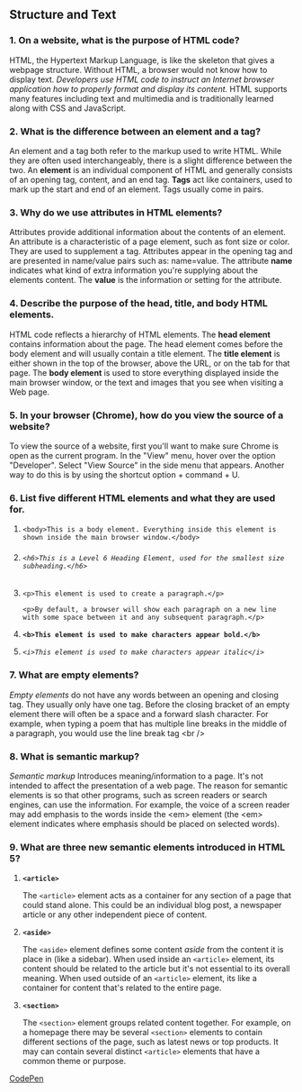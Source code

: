 ## Structure and Text
### 1. On a website, what is the purpose of HTML code?

HTML, the Hypertext Markup Language, is like the skeleton that gives a webpage structure. Without HTML, a browser would not know how to display text. _Developers use HTML code to instruct an Internet browser application how to properly format and display its content._ HTML supports many features including text and multimedia and is traditionally learned along with CSS and JavaScript.

### 2. What is the difference between an **element** and a **tag**?

An element and a tag both refer to the markup used to write HTML. While they are often used interchangeably, there is a slight difference between the two. An **element** is an individual component of HTML and generally consists of an opening tag, content, and an end tag. **Tags** act like containers, used to mark up the start and end of an element. Tags usually come in pairs.

### 3. Why do we use attributes in HTML elements?

Attributes provide additional information about the contents of an element. An attribute is a characteristic of a page element, such as font size or color. They are used to supplement a tag. Attributes appear in the opening tag and are presented in name/value pairs such as: name=value. The attribute **name** indicates what kind of extra information you're supplying about the elements content. The **value** is the information or setting for the attribute.

### 4. Describe the purpose of the head, title, and body HTML elements.

HTML code reflects a hierarchy of HTML elements. The **head element** contains information about the page. The head element comes before the body element and will usually contain a title element. The **title element** is either shown in the top of the browser, above the URL, or on the tab for that page. The **body element** is used to store everything displayed inside the main browser window, or the text and images that you see when visiting a Web page.

### 5. In your browser (Chrome), how do you view the source of a website?

To view the source of a website, first you'll want to make sure Chrome is open as the current program. In the "View" menu, hover over the option "Developer". Select "View Source" in the side menu that appears. Another way to do this is by using the shortcut option + command + U.

### 6. List five different HTML elements and what they are used for.

1. `<body>This is a body element. Everything inside this element is shown inside the main browser window.</body>`
1. ###### `<h6>This is a Level 6 Heading Element, used for the smallest size subheading.</h6>`

1. `<p>This element is used to create a paragraph.</p>`

    `<p>By default, a browser will show each paragraph on a new line with some space between it and any subsequent paragraph.</p>`

1. **`<b>This element is used to make characters appear bold.</b>`**
1. _`<i>This element is used to make characters appear italic</i>`_

### 7. What are empty elements?

_Empty elements_ do not have any words between an opening and closing tag. They usually only have one tag. Before the closing bracket of an empty element there will often be a space and a forward slash character. For example, when typing a poem that has multiple line breaks in the middle of a paragraph, you would use the line break tag &lt;br /&gt;

### 8. What is semantic markup?

_Semantic markup_ Introduces meaning/information to a page. It's not intended to affect the presentation of a web page. The reason for semantic elements is so that other programs, such as screen readers or search engines, can use the information. For example, the voice of a screen reader may add emphasis to the words inside the &lt;em&gt; element (the &lt;em&gt; element indicates where emphasis should be placed on selected words).

### 9. What are three new semantic elements introduced in HTML 5?

1. **`<article>`**

    The `<article>` element acts as a container for any section of a page that could stand alone. This could be an individual blog post, a newspaper article or any other independent piece of content.

1. **`<aside>`**

    The `<aside>` element defines some content _aside_ from the content it is place in (like a sidebar). When used inside an `<article>` element, its content should be related to the article but it's not essential to its overall meaning. When used outside of an `<article>` element, its like a container for content that's related to the entire page.

1. **`<section>`**

    The `<section>` element groups related content together. For example, on a homepage there may be several `<section>` elements to contain different sections of the page, such as latest news or top products. It may can contain several distinct `<article>` elements that have a common theme or purpose.


  [CodePen](https://codepen.io/madisonrandle/pen/yLBEmYz)

